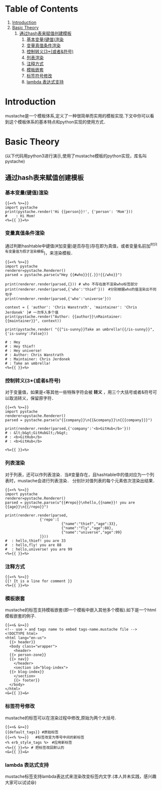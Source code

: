 
# Table of Contents

1.  [Introduction](#org2a6eb0b)
2.  [Basic Theory](#org589c1ae)
    1.  [通过hash表来赋值创建模板](#org112c5f7)
        1.  [基本变量(键值)渲染](#org7e0ab8c)
        2.  [变量真值条件渲染](#org465f8ca)
        3.  [控制转义(3\*{或者&符号)](#org4a98dfd)
        4.  [列表渲染](#org0f7edd8)
        5.  [注释方式](#orgc65fd0a)
        6.  [模板嵌套](#orgf43baba)
        7.  [标签符号修改](#org00e0c2e)
        8.  [lambda 表达式支持](#org2794f8c)



<a id="org2a6eb0b"></a>

# Introduction

mustache是一个模板体系,定义了一种很简单而实用的模板实现.下文中你可以看到这个模板体系的基本特点和python实现的使用方式．


<a id="org589c1ae"></a>

# Basic Theory

(以下代码用python3进行演示,使用了mustache模板的python实现，库名叫pystache)


<a id="org112c5f7"></a>

## 通过hash表来赋值创建模板


<a id="org7e0ab8c"></a>

### 基本变量(键值)渲染

    {{=<% %>=}}
    import pystache
    print(pystache.render('Hi {{person}}!', {'person': 'Mom'}))
    #    : Hi Mom!
    <%={{ }}=%>


<a id="org465f8ca"></a>

### 变量真值条件渲染

通过判断hashtable中键值(#加变量)是否存在(存在即为真值，或者变量名前加<sup>时只有变量值为假才渲染模板</sup>)，来渲染模板．

    {{=<% %>=}}
    import pystache
    renderer=pystache.Renderer()
    parsed = pystache.parse(u"Hey {{#who}}{{.}}!{{/who}}")
    
    print(renderer.render(parsed,{})) # who 不存在故不渲染who标签部分
    print(renderer.render(parsed,{'who':'thief'}))　#分别根据who的值渲染出不同句子
    print(renderer.render(parsed,{'who':'universe'}))
    
    context = { 'author': 'Chris Wanstrath', 'maintainer': 'Chris Jerdonek' }# 一次传入多个值
    print(pystache.render("Author: {{author}}\nMaintainer: {{maintainer}}", context))
    
    print(pystache.render( "{{^is-sunny}}Take an umbrella!{{/is-sunny}}", {'is-sunny':False}))
    
    # : Hey 
    # : Hey thief!
    # : Hey universe!
    # : Author: Chris Wanstrath
    # : Maintainer: Chris Jerdonek
    # : Take an umbrella!
    <%={{ }}=%>     


<a id="org4a98dfd"></a>

### 控制转义(3\*{或者&符号)

对于变量值，如果是<等其他一些特殊字符会被 **转义** ，用三个大括号或者&符号可以取消转义，保留原字符．

    {{=<% %>=}}  
    import pystache
    renderer=pystache.Renderer()
    parsed = pystache.parse(u"{{company}}\n{{&company}}\n{{{company}}}")
    
    print(renderer.render(parsed,{'company':'<b>GitHub</b>'}))
    # : &lt;b&gt;GitHub&lt;/b&gt;
    # : <b>GitHub</b>
    # : <b>GitHub</b>
    
    <%={{ }}=%>     


<a id="org0f7edd8"></a>

### 列表渲染

对于列表，还可以作列表渲染．当#变量存在，且hashtable中的值对应为一个列表时，mustache会进行列表渲染．
分别针对值列表的每个元素依次渲染出结果．

    {{=<% %>=}}
    import pystache
    renderer=pystache.Renderer()
    parsed = pystache.parse(u"{{#repo}}\nhello,{{name}}! you are {{age}}\n{{/repo}}")
    
    print(renderer.render(parsed,
                    {'repo':[
                              {"name":"thief","age":33},
                              {"name":"fly","age":88},
                              {"name":"universe","age":99}
                    ]}))
    #  : hello,thief! you are 33
    #  : hello,fly! you are 88
    #  : hello,universe! you are 99     
    <%={{ }}=%>


<a id="orgc65fd0a"></a>

### 注释方式

    {{=<% %>=}}
    {{! It is a line for comment }}
    <%={{ }}=%>


<a id="orgf43baba"></a>

### 模板嵌套

mustache的标签支持模板嵌套(即一个模板中嵌入其他多个模板).如下是一个html模板嵌套的例子.

    {{=<& &>=}}
    <!-- use > and tags name to embed tags-name.mustache file -->
    <!DOCTYPE html>
    <html lang="en-us">
      {{> header}}
      <body class="wrapper">
        <header>
      {{> person-zone}}
      {{> nav}}
        </header>
        <section id="blog-index">
      {{> blog-index}}
        </section>
        {{> footer}}
      </body>
    </html>
    <&={{ }}=&>


<a id="org00e0c2e"></a>

### 标签符号修改

mustache的标签可以在渲染过程中修改,原始为两个大括号.

    {{=<& &>=}} 
    {{default_tags}} #原始标签
    {{=<% %>=}}   #标签改变为等号中间的新标签
    <% erb_style_tags %>　#应用新标签
    <%={{ }}=%> # 把标签改回默认的
    <&={{ }}=&>


<a id="org2794f8c"></a>

### lambda 表达式支持

mustache标签支持lambda表达式来渲染改变标签内文字.(本人并未实践，感兴趣大家可以试试😆)

